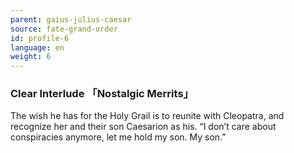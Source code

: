 ```yaml
---
parent: gaius-julius-caesar
source: fate-grand-order
id: profile-6
language: en
weight: 6
---
```


### Clear Interlude 「Nostalgic Merrits」

The wish he has for the Holy Grail is to reunite with Cleopatra, and recognize her and their son Caesarion as his. “I don’t care about conspiracies anymore, let me hold my son. My son.”
